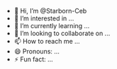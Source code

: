 - 👋 Hi, I’m @Starborn-Ceb
- 👀 I’m interested in ...
- 🌱 I’m currently learning ...
- 💞️ I’m looking to collaborate on ...
- 📫 How to reach me ...
- 😄 Pronouns: ...
- ⚡ Fun fact: ...

<!---
Starborn-Ceb/Starborn-Ceb is a ✨ special ✨ repository because its `README.md` (this file) appears on your GitHub profile.
You can click the Preview link to take a look at your changes.
--->
